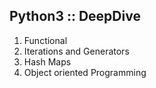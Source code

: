 ## Python3 :: DeepDive

1. Functional
2. Iterations and Generators
3. Hash Maps
4. Object oriented Programming
